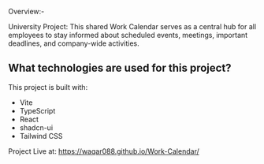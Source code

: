 Overview:-

University Project:
This shared Work Calendar serves as a central hub for all employees to stay informed about scheduled events, meetings, 
important deadlines, and company-wide activities.

## What technologies are used for this project?

This project is built with:

- Vite
- TypeScript
- React
- shadcn-ui
- Tailwind CSS

Project Live at:
https://waqar088.github.io/Work-Calendar/

